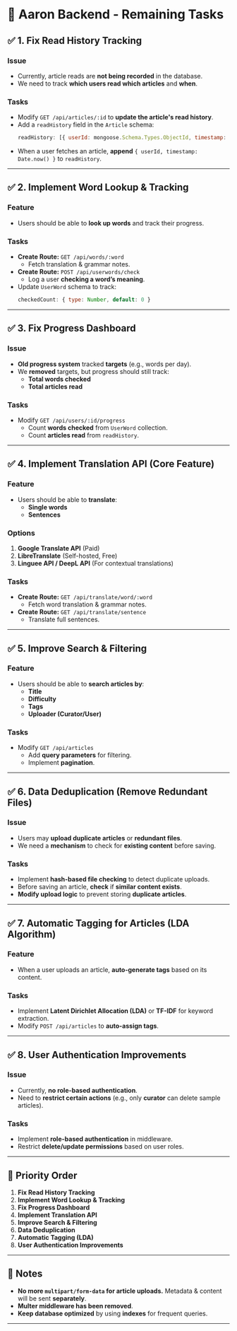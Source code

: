 # 🚀 Aaron Backend - Remaining Tasks
## ✅ 1. Fix Read History Tracking
### **Issue**
- Currently, article reads are **not being recorded** in the database.
- We need to track **which users read which articles** and **when**.

### **Tasks**
- Modify `GET /api/articles/:id` to **update the article's read history**.
- Add a `readHistory` field in the `Article` schema:
  ```js
  readHistory: [{ userId: mongoose.Schema.Types.ObjectId, timestamp: Date } ]
  ```
- When a user fetches an article, **append** `{ userId, timestamp: Date.now() }` to `readHistory`.

---

## ✅ 2. Implement Word Lookup & Tracking
### **Feature**
- Users should be able to **look up words** and track their progress.

### **Tasks**
- **Create Route:** `GET /api/words/:word`
  - Fetch translation & grammar notes.
- **Create Route:** `POST /api/userwords/check`
  - Log a user **checking a word’s meaning**.
- Update `UserWord` schema to track:
  ```js
  checkedCount: { type: Number, default: 0 }
  ```

---

## ✅ 3. Fix Progress Dashboard
### **Issue**
- **Old progress system** tracked **targets** (e.g., words per day).
- We **removed** targets, but progress should still track:
  - **Total words checked**
  - **Total articles read**

### **Tasks**
- Modify `GET /api/users/:id/progress`
  - Count **words checked** from `UserWord` collection.
  - Count **articles read** from `readHistory`.

---

## ✅ 4. Implement Translation API (Core Feature)
### **Feature**
- Users should be able to **translate**:
  - **Single words**
  - **Sentences**
  
### **Options**
1. **Google Translate API** (Paid)
2. **LibreTranslate** (Self-hosted, Free)
3. **Linguee API / DeepL API** (For contextual translations)

### **Tasks**
- **Create Route:** `GET /api/translate/word/:word`
  - Fetch word translation & grammar notes.
- **Create Route:** `GET /api/translate/sentence`
  - Translate full sentences.

---

## ✅ 5. Improve Search & Filtering
### **Feature**
- Users should be able to **search articles by**:
  - **Title**
  - **Difficulty**
  - **Tags**
  - **Uploader (Curator/User)**

### **Tasks**
- Modify `GET /api/articles`
  - Add **query parameters** for filtering.
  - Implement **pagination**.

---

## ✅ 6. Data Deduplication (Remove Redundant Files)
### **Issue**
- Users may **upload duplicate articles** or **redundant files**.
- We need a **mechanism** to check for **existing content** before saving.

### **Tasks**
- Implement **hash-based file checking** to detect duplicate uploads.
- Before saving an article, **check** if **similar content exists**.
- **Modify upload logic** to prevent storing **duplicate articles**.

---

## ✅ 7. Automatic Tagging for Articles (LDA Algorithm)
### **Feature**
- When a user uploads an article, **auto-generate tags** based on its content.

### **Tasks**
- Implement **Latent Dirichlet Allocation (LDA)** or **TF-IDF** for keyword extraction.
- Modify `POST /api/articles` to **auto-assign tags**.

---

## ✅ 8. User Authentication Improvements
### **Issue**
- Currently, **no role-based authentication**.
- Need to **restrict certain actions** (e.g., only **curator** can delete sample articles).

### **Tasks**
- Implement **role-based authentication** in middleware.
- Restrict **delete/update permissions** based on user roles.

---

## 🎯 **Priority Order**
1. **Fix Read History Tracking**
2. **Implement Word Lookup & Tracking**
3. **Fix Progress Dashboard**
4. **Implement Translation API**
5. **Improve Search & Filtering**
6. **Data Deduplication**
7. **Automatic Tagging (LDA)**
8. **User Authentication Improvements**

---

## 📌 Notes
- **No more `multipart/form-data` for article uploads.** Metadata & content will be sent **separately**.
- **Multer middleware has been removed**.
- **Keep database optimized** by using **indexes** for frequent queries.

---